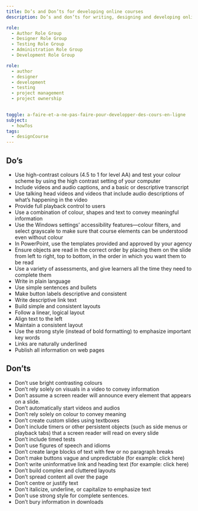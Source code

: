 ```yaml
---
title: Do’s and Don’ts for developing online courses
description: Do’s and don’ts for writing, designing and developing online courses.

role:
  - Author Role Group
  - Designer Role Group
  - Testing Role Group
  - Administration Role Group
  - Development Role Group

role:
  - author
  - designer
  - development
  - testing
  - project management
  - project ownership

  
toggle: a-faire-et-a-ne-pas-faire-pour-developper-des-cours-en-ligne
subject:
  - howTos
tags:
  - designCourse
---
```


<div class="row">
<div class="col-md-6">

## <span class="fas fa-thumbs-up mrgn-rght-md" aria-hidden="true"></span> Do’s

- Use high-contrast colours (4.5 to 1 for level AA) and test your colour scheme by using the high contrast setting of your computer
- Include videos and audio captions, and a basic or descriptive transcript
- Use talking head videos and videos that include audio descriptions of what’s happening in the video
- Provide full playback control to users
- Use a combination of colour, shapes and text to convey meaningful information
- Use the Windows settings’ accessibility features—colour filters, and select grayscale to make sure that course elements can be understood even without colour
- In PowerPoint, use the templates provided and approved by your agency
- Ensure objects are read in the correct order by placing them on the slide from left to right, top to bottom, in the order in which you want them to be read
- Use a variety of assessments, and give learners all the time they need to complete them
- Write in plain language
- Use simple sentences and bullets
- Make button labels descriptive and consistent
- Write descriptive link text
- Build simple and consistent layouts
- Follow a linear, logical layout
- Align text to the left
- Maintain a consistent layout
- Use the strong style (instead of bold formatting) to emphasize important key words
- Links are naturally underlined
- Publish all information on web pages


</div>
<div class="col-md-6">

## <span class="fas fa-thumbs-down mrgn-rght-md" aria-hidden="true"></span> Don’ts

- Don’t use bright contrasting colours
- Don’t rely solely on visuals in a video to convey information
- Don’t assume a screen reader will announce every element that appears on a slide.
- Don’t automatically start videos and audios
- Don’t rely solely on colour to convey meaning
- Don’t create custom slides using textboxes
- Don't include timers or other persistent objects (such as side menus or playback tabs) that a screen reader will read on every slide
- Don’t include timed tests
- Don’t use figures of speech and idioms
- Don’t create large blocks of text with few or no paragraph breaks
- Don’t make buttons vague and unpredictable (for example: click here)
- Don’t write uninformative link and heading text (for example: click here)
- Don’t build complex and cluttered layouts
- Don’t spread content all over the page
- Don’t centre or justify text
- Don't italicize, underline, or capitalize to emphasize text
- Don't use strong style for complete sentences.
- Don’t bury information in downloads


</div>
</div>
